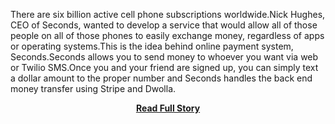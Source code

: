 <p>There are six billion active cell phone subscriptions worldwide.Nick Hughes, CEO of Seconds, wanted to develop a service that would allow all of those people on all of those phones to easily exchange money, regardless of apps or operating systems.This is the idea behind online payment system, Seconds.Seconds allows you to send money to whoever you want via web or Twilio SMS.Once you and your friend are signed up, you can simply text a dollar amount to the proper number and Seconds handles the back end money transfer using Stripe and Dwolla.</p>
<center><p><a href="http://www.twilio.com/blog/2012/12/seconds-streamlines-mobile-payment-and-launches-a-charity-using-twilio-sms.html" style='padding:25px; font-sze:18px; font-weight: bold;'>Read Full Story</a></p></center>
